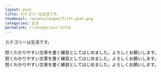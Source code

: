 ```yaml
---
layout: post
title: カテゴリーは生活です。
thumbnail: /assets/images/first-post.png
categories: 生活
permalink: /:categories/:title
---
```


カテゴリーは生活です。
<!--more-->
短くわかりやすい文章を書く練習としてはじめました。よろしくお願いします。
短くわかりやすい文章を書く練習としてはじめました。よろしくお願いします。
短くわかりやすい文章を書く練習としてはじめました。よろしくお願いします。
